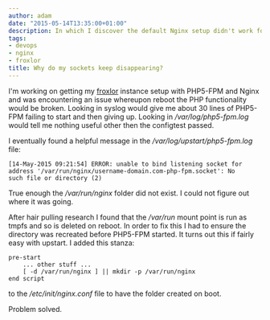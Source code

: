 ```yaml
---
author: adam
date: "2015-05-14T13:35:00+01:00"
description: In which I discover the default Nginx setup didn't work for me
tags:
- devops
- nginx
- froxlor
title: Why do my sockets keep disappearing?
---
```


I'm working on getting my <a href="http://froxlor.org">froxlor</a> instance setup with PHP5-FPM and Nginx and was encountering an issue whereupon reboot the PHP functionality would be broken. Looking in syslog would give me about 30 lines of PHP5-FPM failing to start and then giving up. Looking in <em>/var/log/php5-fpm.log</em> would tell me nothing useful other then the configtest passed.

<!--more-->

I eventually found a helpful message in the <em>/var/log/upstart/php5-fpm.log</em> file:

```
[14-May-2015 09:21:54] ERROR: unable to bind listening socket for 
address '/var/run/nginx/username-domain.com-php-fpm.socket': No 
such file or directory (2)
```

True enough the <em>/var/run/nginx</em> folder did not exist. I could not figure out where it was going.

After hair pulling research I found that the <em>/var/run</em> mount point is run as tmpfs and so is deleted on reboot. In order to fix this I had to ensure the directory was recreated before PHP5-FPM started. It turns out this if fairly easy with upstart. I added this stanza:

```
pre-start
    ... other stuff ...
    [ -d /var/run/nginx ] || mkdir -p /var/run/nginx
end script
```

to the <em>/etc/init/nginx.conf</em> file to have the folder created on boot.

Problem solved.